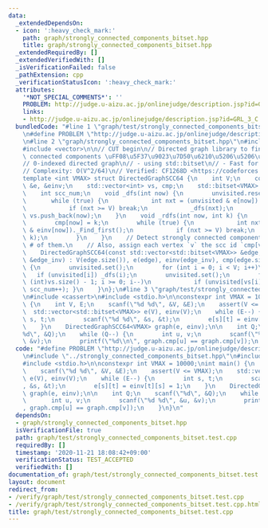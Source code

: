 ```yaml
---
data:
  _extendedDependsOn:
  - icon: ':heavy_check_mark:'
    path: graph/strongly_connected_components_bitset.hpp
    title: graph/strongly_connected_components_bitset.hpp
  _extendedRequiredBy: []
  _extendedVerifiedWith: []
  _isVerificationFailed: false
  _pathExtension: cpp
  _verificationStatusIcon: ':heavy_check_mark:'
  attributes:
    '*NOT_SPECIAL_COMMENTS*': ''
    PROBLEM: http://judge.u-aizu.ac.jp/onlinejudge/description.jsp?id=GRL_3_C
    links:
    - http://judge.u-aizu.ac.jp/onlinejudge/description.jsp?id=GRL_3_C
  bundledCode: "#line 1 \"graph/test/strongly_connected_components_bitset.test.cpp\"\
    \n#define PROBLEM \"http://judge.u-aizu.ac.jp/onlinejudge/description.jsp?id=GRL_3_C\"\
    \n#line 2 \"graph/strongly_connected_components_bitset.hpp\"\n#include <bitset>\n\
    #include <vector>\n\n// CUT begin\n// Directed graph library to find strongly\
    \ connected components \uFF08\u5F37\u9023\u7D50\u6210\u5206\u5206\u89E3\uFF09\n\
    // 0-indexed directed graph\n// - using std::bitset\n// - Fast for dense graphs\n\
    // Complexity: O(V^2/64)\n// Verified: CF1268D <https://codeforces.com/contest/1268/submission/68125495>\n\
    template <int VMAX> struct DirectedGraphSCC64 {\n    int V;\n    const std::vector<std::bitset<VMAX>>\
    \ &e, &einv;\n    std::vector<int> vs, cmp;\n    std::bitset<VMAX> unvisited;\n\
    \    int scc_num;\n    void _dfs(int now) {\n        unvisited.reset(now);\n \
    \       while (true) {\n            int nxt = (unvisited & e[now])._Find_first();\n\
    \            if (nxt >= V) break;\n            _dfs(nxt);\n        }\n       \
    \ vs.push_back(now);\n    }\n    void _rdfs(int now, int k) {\n        unvisited.reset(now);\n\
    \        cmp[now] = k;\n        while (true) {\n            int nxt = (unvisited\
    \ & einv[now])._Find_first();\n            if (nxt >= V) break;\n            _rdfs(nxt,\
    \ k);\n        }\n    }\n    // Detect strongly connected components and return\
    \ # of them.\n    // Also, assign each vertex `v` the scc id `cmp[v]` (0-indexed)\n\
    \    DirectedGraphSCC64(const std::vector<std::bitset<VMAX>> &edge, const std::vector<std::bitset<VMAX>>\
    \ &edge_inv) : V(edge.size()), e(edge), einv(edge_inv), cmp(edge.size()), scc_num(0)\
    \ {\n        unvisited.set();\n        for (int i = 0; i < V; i++)\n         \
    \   if (unvisited[i]) _dfs(i);\n        unvisited.set();\n        for (int i =\
    \ (int)vs.size() - 1; i >= 0; i--)\n            if (unvisited[vs[i]]) { _rdfs(vs[i],\
    \ scc_num++); }\n    }\n};\n#line 3 \"graph/test/strongly_connected_components_bitset.test.cpp\"\
    \n#include <cassert>\n#include <stdio.h>\n\nconstexpr int VMAX = 10000;\nint main()\
    \ {\n    int V, E;\n    scanf(\"%d %d\", &V, &E);\n    assert(V <= VMAX);\n  \
    \  std::vector<std::bitset<VMAX>> e(V), einv(V);\n    while (E--) {\n        int\
    \ s, t;\n        scanf(\"%d %d\", &s, &t);\n        e[s][t] = einv[t][s] = 1;\n\
    \    }\n    DirectedGraphSCC64<VMAX> graph(e, einv);\n\n    int Q;\n    scanf(\"\
    %d\", &Q);\n    while (Q--) {\n        int u, v;\n        scanf(\"%d %d\", &u,\
    \ &v);\n        printf(\"%d\\n\", graph.cmp[u] == graph.cmp[v]);\n    }\n}\n"
  code: "#define PROBLEM \"http://judge.u-aizu.ac.jp/onlinejudge/description.jsp?id=GRL_3_C\"\
    \n#include \"../strongly_connected_components_bitset.hpp\"\n#include <cassert>\n\
    #include <stdio.h>\n\nconstexpr int VMAX = 10000;\nint main() {\n    int V, E;\n\
    \    scanf(\"%d %d\", &V, &E);\n    assert(V <= VMAX);\n    std::vector<std::bitset<VMAX>>\
    \ e(V), einv(V);\n    while (E--) {\n        int s, t;\n        scanf(\"%d %d\"\
    , &s, &t);\n        e[s][t] = einv[t][s] = 1;\n    }\n    DirectedGraphSCC64<VMAX>\
    \ graph(e, einv);\n\n    int Q;\n    scanf(\"%d\", &Q);\n    while (Q--) {\n \
    \       int u, v;\n        scanf(\"%d %d\", &u, &v);\n        printf(\"%d\\n\"\
    , graph.cmp[u] == graph.cmp[v]);\n    }\n}\n"
  dependsOn:
  - graph/strongly_connected_components_bitset.hpp
  isVerificationFile: true
  path: graph/test/strongly_connected_components_bitset.test.cpp
  requiredBy: []
  timestamp: '2020-11-21 18:08:42+09:00'
  verificationStatus: TEST_ACCEPTED
  verifiedWith: []
documentation_of: graph/test/strongly_connected_components_bitset.test.cpp
layout: document
redirect_from:
- /verify/graph/test/strongly_connected_components_bitset.test.cpp
- /verify/graph/test/strongly_connected_components_bitset.test.cpp.html
title: graph/test/strongly_connected_components_bitset.test.cpp
---
```

